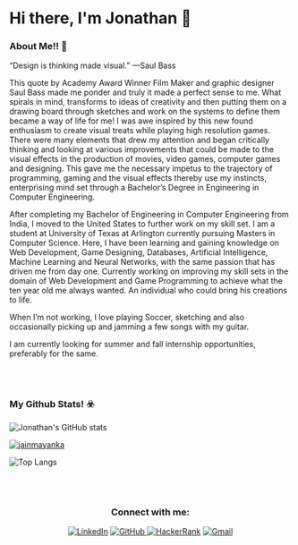 # Hi there, I'm Jonathan :wolf:

###  About Me!! 💬
“Design is thinking made visual.” —Saul Bass

This quote by Academy Award Winner Film Maker and graphic designer Saul Bass made me ponder and truly it made a perfect sense to me. What spirals in mind, transforms to ideas of creativity and then putting them on a drawing board through sketches and work on the systems to define them became a way of life for me! I was awe inspired by this new found enthusiasm to create visual treats while playing high resolution games. There were many elements that drew my attention and began critically thinking and looking at various improvements that could be made to the visual effects in the production of movies, video games, computer games and designing. This gave me the necessary impetus to the trajectory of programming, gaming and the visual effects thereby use my instincts, enterprising mind set through a Bachelor’s Degree in Engineering in Computer Engineering.

After completing my Bachelor of Engineering in Computer Engineering from India, I moved to the United States to further work on my skill set. I am a student at University of Texas at Arlington currently pursuing Masters in Computer Science. Here, I have been learning and gaining knowledge on Web Development, Game Designing, Databases, Artificial Intelligence, Machine Learning and Neural Networks, with the same passion that has driven me from day one. Currently working on improving my skill sets in the domain of Web Development and Game Programming to achieve what the ten year old me always wanted. An individual who could bring his creations to life.

When I’m not working, I love playing Soccer, sketching and also occasionally picking up and jamming a few songs with my guitar.

I am currently looking for summer and fall internship opportunities, preferably for the same.

<br><br>

### My Github Stats! :biohazard:
![Jonathan's GitHub stats](https://github-readme-stats.vercel.app/api?username=jonathankumar10&show_icons=true&theme=dark)

<a href = "https://github-readme-streak-stats.herokuapp.com/?user=jonathankumar10&"><img align="center" src="https://github-readme-streak-stats.herokuapp.com/?user=JainMayankA&" alt="jainmayanka" /></a>

![Top Langs](https://github-readme-stats.vercel.app/api/top-langs/?username=jonathankumar10&layout=compact)

<br><br>

<h3 align="center">Connect with me:</h3>
<p align="center">
<a href="https://www.linkedin.com/in/jonathankumar10"><img alt="LinkedIn" src="https://img.shields.io/badge/linkedin%20-%230077B5.svg?&style=for-the-badge&logo=linkedin&logoColor=white"/></a>
<a href="https://github.com/jonathankumar10"> <img alt="GitHub" src="https://img.shields.io/badge/github%20-%23121011.svg?&style=for-the-badge&logo=github&logoColor=white"/> </a>
<a href="https://www.hackerrank.com/jonathanpasupul1"><img alt="HackerRank" src="https://img.shields.io/badge/-Hackerrank-2EC866?style=for-the-badge&logo=HackerRank&logoColor=white"/></a>
<a href = "mailto:jonathanpasupulety@gmail.com"><img alt="Gmail" src="https://img.shields.io/badge/Gmail-D14836?style=for-the-badge&logo=gmail&logoColor=white" /></a>
</p>
